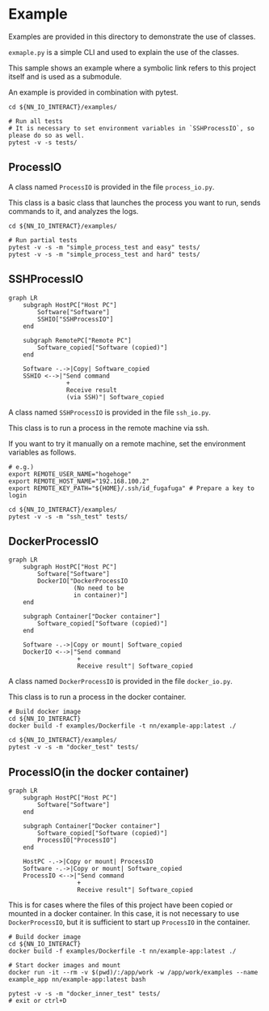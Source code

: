 # Example

Examples are provided in this directory to demonstrate the use of classes.

`exmaple.py` is a simple CLI and used to explain the use of the classes.

This sample shows an example where a symbolic link refers to this project itself and is used as a submodule.

An example is provided in combination with pytest.

```shell
cd ${NN_IO_INTERACT}/examples/

# Run all tests
# It is necessary to set environment variables in `SSHProcessIO`, so please do so as well.
pytest -v -s tests/
```

## ProcessIO

A class named `ProcessIO` is provided in the file `process_io.py`.

This class is a basic class that launches the process you want to run, sends commands to it, and analyzes the logs.

```shell
cd ${NN_IO_INTERACT}/examples/

# Run partial tests
pytest -v -s -m "simple_process_test and easy" tests/
pytest -v -s -m "simple_process_test and hard" tests/
```

## SSHProcessIO

```mermaid
graph LR
    subgraph HostPC["Host PC"]
        Software["Software"]
        SSHIO["SSHProcessIO"]
    end

    subgraph RemotePC["Remote PC"]
        Software_copied["Software (copied)"]
    end

    Software -.->|Copy| Software_copied
    SSHIO <-->|"Send command
                +
                Receive result
                (via SSH)"| Software_copied
```

A class named `SSHProcessIO` is provided in the file `ssh_io.py`.

This class is to run a process in the remote machine via ssh.

If you want to try it manually on a remote machine, set the environment variables as follows.

```shell
# e.g.)
export REMOTE_USER_NAME="hogehoge"
export REMOTE_HOST_NAME="192.168.100.2"
export REMOTE_KEY_PATH="${HOME}/.ssh/id_fugafuga" # Prepare a key to login

cd ${NN_IO_INTERACT}/examples/
pytest -v -s -m "ssh_test" tests/
```

## DockerProcessIO

```mermaid
graph LR
    subgraph HostPC["Host PC"]
        Software["Software"]
        DockerIO["DockerProcessIO
                  (No need to be
                  in container)"]
    end

    subgraph Container["Docker container"]
        Software_copied["Software (copied)"]
    end

    Software -.->|Copy or mount| Software_copied
    DockerIO <-->|"Send command
                   +
                   Receive result"| Software_copied
```

A class named `DockerProcessIO` is provided in the file `docker_io.py`.

This class is to run a process in the docker container.

```shell
# Build docker image
cd ${NN_IO_INTERACT}
docker build -f examples/Dockerfile -t nn/example-app:latest ./

cd ${NN_IO_INTERACT}/examples/
pytest -v -s -m "docker_test" tests/
```

## ProcessIO(in the docker container)

```mermaid
graph LR
    subgraph HostPC["Host PC"]
        Software["Software"]
    end

    subgraph Container["Docker container"]
        Software_copied["Software (copied)"]
        ProcessIO["ProcessIO"]
    end

    HostPC -.->|Copy or mount| ProcessIO
    Software -.->|Copy or mount| Software_copied
    ProcessIO <-->|"Send command
                   +
                   Receive result"| Software_copied
```

This is for cases where the files of this project have been copied or mounted in a docker container.
In this case, it is not necessary to use `DockerProcessIO`, but it is sufficient to start up `ProcessIO` in the container.

```shell
# Build docker image
cd ${NN_IO_INTERACT}
docker build -f examples/Dockerfile -t nn/example-app:latest ./

# Start docker images and mount
docker run -it --rm -v $(pwd)/:/app/work -w /app/work/examples --name example_app nn/example-app:latest bash

pytest -v -s -m "docker_inner_test" tests/
# exit or ctrl+D
```

